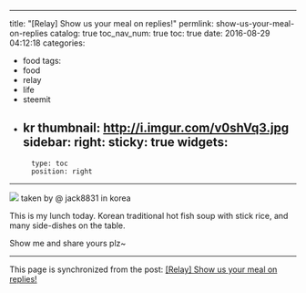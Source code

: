 
---
title: "[Relay] Show us your meal on replies!"
permlink: show-us-your-meal-on-replies
catalog: true
toc_nav_num: true
toc: true
date: 2016-08-29 04:12:18
categories:
- food
tags:
- food
- relay
- life
- steemit
- kr
thumbnail: http://i.imgur.com/v0shVq3.jpg
sidebar:
    right:
        sticky: true
widgets:
    -
        type: toc
        position: right
---


![](http://i.imgur.com/v0shVq3.jpg)
taken by @ jack8831 in korea

This is my lunch today.
Korean traditional hot fish soup with stick rice,
and many side-dishes on the table.

Show me and share yours plz~

- - -

This page is synchronized from the post: [[Relay] Show us your meal on replies!](https://steemit.com/@jack8831/show-us-your-meal-on-replies)
